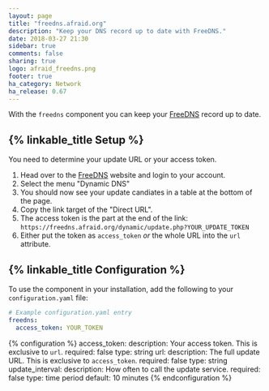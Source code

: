```yaml
---
layout: page
title: "freedns.afraid.org"
description: "Keep your DNS record up to date with FreeDNS."
date: 2018-03-27 21:30
sidebar: true
comments: false
sharing: true
logo: afraid_freedns.png
footer: true
ha_category: Network
ha_release: 0.67
---
```


With the `freedns` component you can keep your [FreeDNS](https://freedns.afraid.org) record up to date.

## {% linkable_title Setup %}

You need to determine your update URL or your access token.

1. Head over to the [FreeDNS](https://freedns.afraid.org) website and login to your account.
2. Select the menu "Dynamic DNS"
3. You should now see your update candiates in a table at the bottom of the page.
4. Copy the link target of the "Direct URL".
5. The access token is the part at the end of the link: `https://freedns.afraid.org/dynamic/update.php?YOUR_UPDATE_TOKEN`
6. Either put the token as `access_token` _or_ the whole URL into the `url` attribute.

## {% linkable_title Configuration %}

To use the component in your installation, add the following to your `configuration.yaml` file:

```yaml
# Example configuration.yaml entry
freedns:
  access_token: YOUR_TOKEN
```

{% configuration %}
  access_token:
    description: Your access token. This is exclusive to `url`.
    required: false
    type: string
  url:
    description: The full update URL. This is exclusive to `access_token`.
    required: false
    type: string
  update_interval:
    description: How often to call the update service.
    required: false
    type: time period
    default: 10 minutes
{% endconfiguration %}
